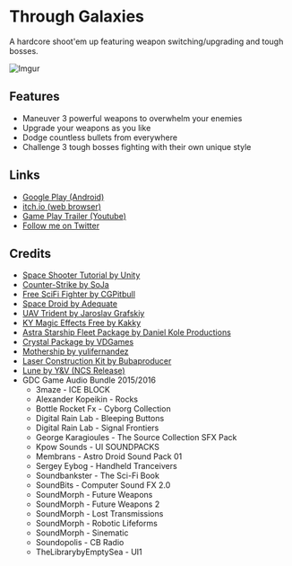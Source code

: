 # Through Galaxies
A hardcore shoot'em up featuring weapon switching/upgrading and tough bosses.

![Imgur](http://i.imgur.com/SPeIU42.gif)

## Features
- Maneuver 3 powerful weapons to overwhelm your enemies
- Upgrade your weapons as you like
- Dodge countless bullets from everywhere
- Challenge 3 tough bosses fighting with their own unique style

## Links
- [Google Play (Android)](https://play.google.com/store/apps/details?id=com.Timespawn.ThroughGalaxies)
- [itch.io (web browser)](https://nagachiang.itch.io/through-galaxies)
- [Game Play Trailer (Youtube)](https://www.youtube.com/watch?v=X-sCpzsHnho)
- [Follow me on Twitter](https://twitter.com/NagaChiang)

## Credits
- [Space Shooter Tutorial by Unity](https://unity3d.com/learn/tutorials/projects/space-shooter-tutorial)
- [Counter-Strike by SoJa](http://www.dafont.com/counter-strike.font)
- [Free SciFi Fighter by CGPitbull](https://www.assetstore.unity3d.com/en/#!/content/11711)
- [Space Droid by Adequate](https://www.assetstore.unity3d.com/en/#!/content/32200)
- [UAV Trident by Jaroslav Grafskiy](https://www.assetstore.unity3d.com/en/#!/content/46128)
- [KY Magic Effects Free by Kakky](https://www.assetstore.unity3d.com/en/#!/content/21927)
- [Astra Starship Fleet Package by Daniel Kole Productions](https://www.assetstore.unity3d.com/en/#!/content/4392)
- [Crystal Package by VDGames](https://www.assetstore.unity3d.com/en/#!/content/57538)
- [Mothership by yulifernandez](https://www.assetstore.unity3d.com/en/#!/content/35608)
- [Laser Construction Kit by Bubaproducer](https://www.assetstore.unity3d.com/en/#!/content/15966)
- [Lune by Y&V (NCS Release)](https://www.youtube.com/watch?v=n79aphwhpW0)
- GDC Game Audio Bundle 2015/2016
  - 3maze - ICE BLOCK
  - Alexander Kopeikin - Rocks
  - Bottle Rocket Fx - Cyborg Collection
  - Digital Rain Lab - Bleeping Buttons
  - Digital Rain Lab - Signal Frontiers
  - George Karagioules - The Source Collection SFX Pack
  - Kpow Sounds - UI SOUNDPACKS
  - Membrans - Astro Droid Sound Pack 01
  - Sergey Eybog - Handheld Tranceivers
  - Soundbankster - The Sci-Fi Book
  - SoundBits - Computer Sound FX 2.0
  - SoundMorph - Future Weapons
  - SoundMorph - Future Weapons 2
  - SoundMorph - Lost Transmissions
  - SoundMorph - Robotic Lifeforms
  - SoundMorph - Sinematic
  - Soundopolis - CB Radio
  - TheLibrarybyEmptySea - UI1 

